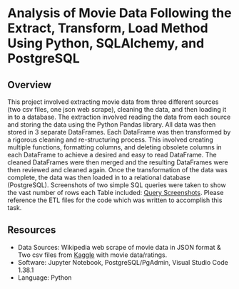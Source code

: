 # Analysis of Movie Data Following the Extract, Transform, Load Method Using Python, SQLAlchemy, and PostgreSQL

## Overview

This project involved extracting movie data from three different sources (two csv files, one json web scrape), cleaning the data, and then loading it in to a database. The extraction involved reading the data from each source and storing the data using the Python Pandas library. All data was then stored in 3 separate DataFrames. Each DataFrame was then transformed by a rigorous cleaning and re-structuring process. This involved creating multiple functions, formatting columns, and deleting obsolete columns in each DataFrame to achieve a desired and easy to read DataFrame. The cleaned DataFrames were then merged and the resulting DataFrames were then reviewed and cleaned again. Once the transformation of the data was complete, the data was then loaded in to a relational database (PostgreSQL). Screenshots of two simple SQL queries were taken to show the vast number of rows each Table included: [Query Screenshots](https://github.com/Bbert88/movies-ETL/tree/main/Resources). Please reference the ETL files for the code which was written to accomplish this task.

## Resources

- Data Sources: Wikipedia web scrape of movie data in JSON format & Two csv files from [Kaggle](https://www.kaggle.com/) with movie data/ratings.
- Software: Jupyter Notebook, PostgreSQL/PgAdmin, Visual Studio Code 1.38.1
- Language: Python
